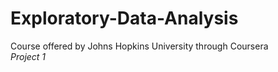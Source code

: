 # Exploratory-Data-Analysis
Course offered by Johns Hopkins University through Coursera    
*Project 1*

